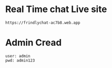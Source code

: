 # Real Time chat Live site
    https://frindlychat-ac7b8.web.app
# Admin Cread
    user: admin
    pwd: admin123
